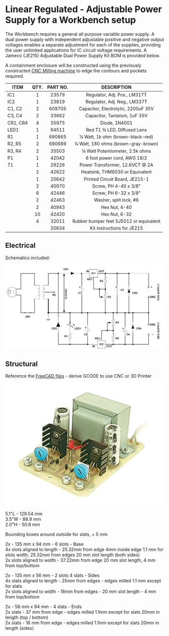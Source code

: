 # Linear Regulated - Adjustable Power Supply for a Workbench setup  

The Workbench requires a general all purpose variable power supply. A dual power supply with independent adjustable positive and negative output voltages enables a separate adjustment for each of the supplies, providing the user unlimited applications for IC circuit voltage requirements. A Jameco {JE215) Adjustable Dual Power Supply Kit BOM is provided below.

A containment enclosure will be constructed using the previously constructed [CNC Milling machine]() to edge the contours and pockets required.  

|ITEM 		|QTY.	  |PART NO. 	 |DESCRIPTION 							|
|-----------|:-------:|:------------:|:------------------------------------:|
|IC1		|1		  |23579	     |Regulator, Adj. Pos., LM317T			|
|IC2		|1		  |23819		 |Regulator, Adj. Neg., LM337T			|
|C1, C2		|2		  |609705		 |Capacitor, Electrolytic, 2200uF 35V	|
|C3, C4		|2		  |33662		 |Capacitor, Tantalum, 1uF 35V			|
|CR1, CR4	|4		  |35975		 |Diode, 1N4001							|
|LED1		|1		  |94511		 |Red T1 ¾ LED, Diffused Lens			|
|R1			|1		  |690865		 |¼ Watt, 1k ohm (brown-black-red)		|
|R2, R5		|2		  |690689		 |¼ Watt, 180 ohms (brown-gray-brown)	|
|R3, R4		|2		  |35503		 |¼ Watt Potentiometer, 2.5k ohms		|
|P1			|1		  |42042		 |6 foot power cord, AWG 18/2			|
|T1			|1		  |29226		 |Power Transformer, 12.6VCT @ 2A		|
|			|2		  |42622		 |Heatsink, THM6030 or Equivalent		|
|			|1		  |20642		 |Printed Circuit Board, JE215-1		|
|			|2		  |40970		 |Screw, PH 4-40 x 3/8"					|
|			|6		  |42446		 |Screw, PH 6-32 x 3/8"					|
|			|2		  |42463		 |Washer, split lock, #6				|
|			|2		  |40943		 |Hex Nut, 4-40							|
|			|10		  |42420		 |Hex Nut, 6-32							|
|			|4		  |32011		 |Rubber bumper feet SJ5012 or equivalent|
|			|		  |20634		 |Kit instructions for JE215  			|

## Electrical  
Schematics included:

![schematics](/Electrical/Schematic_Diagram.png) 

## Structural  
Reference the [FreeCAD files](/Structural) - derive GCODE to use CNC or 3D Printer  

![Power Supply](/Electrical/Power_Supply.png)  

5.1"L - 129.54 mm  
3.5"W - 88.9 mm  
2.0"H - 50.8 mm   

Bounding boxes around outside for slats, + 5 mm  

2x - 135 mm x 94 mm - 6 slots 			- Base  
	4x slots aligned to length - 25.32mm from edge 4mm inside edge 1.1 mm for slots width, 25.32mm from edges 20 mm slot length (both sides)  
	2x slots aligned to width - 37.22mm from edge 20 mm slot length, 4 mm from top/bottom  
	
2x - 135 mm x 56 mm - 2 slots 4 slats	- Sides  
	4x slats aligned to length - 25mm from edges - edges milled 1.1 mm except for slats  
	2x slots aligned to width - 18mm from edges - 20 mm slot length - 4 mm from top/bottom  

2x - 56 mm x 94 mm  - 4 slats			- Ends  
	2x slats - 37 mm from edge - edges milled 1.1mm except for slats 20mm in length (top / bottom)  
	2x slats - 18 mm from edge - edges milled 1.1mm except for slats 20mm in length (sides)  

